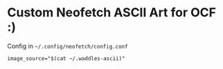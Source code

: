 # Custom Neofetch ASCII Art for OCF :)

Config in `~/.config/neofetch/config.conf`

```
image_source="$(cat ~/.waddles-ascii)"
```

